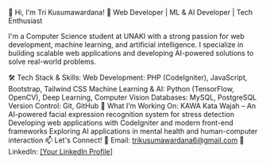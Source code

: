 👋 Hi, I'm Tri Kusumawardana!
🚀 Web Developer | ML & AI Developer | Tech Enthusiast

I'm a Computer Science student at UNAKI with a strong passion for web development, machine learning, and artificial intelligence. I specialize in building scalable web applications and developing AI-powered solutions to solve real-world problems.

🛠️ Tech Stack & Skills:
Web Development: PHP (CodeIgniter), JavaScript, Bootstrap, Tailwind CSS
Machine Learning & AI: Python (TensorFlow, OpenCV), Deep Learning, Computer Vision
Databases: MySQL, PostgreSQL
Version Control: Git, GitHub
📌 What I’m Working On:
KAWA Kata Wajah – An AI-powered facial expression recognition system for stress detection
Developing web applications with CodeIgniter and modern front-end frameworks
Exploring AI applications in mental health and human-computer interaction
📫 Let's Connect!
📧 Email: trikusumawardana6@gmail.com
💼 LinkedIn: [[Your LinkedIn Profile]](https://www.linkedin.com/in/trikusumawardana/)
